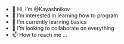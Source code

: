 - 👋 Hi, I’m @Kayashnikov
- 👀 I’m interested in learning how to program
- 🌱 I’m currently learning basics
- 💞️ I’m looking to collaborate on everything
- 📫 How to reach me ...
